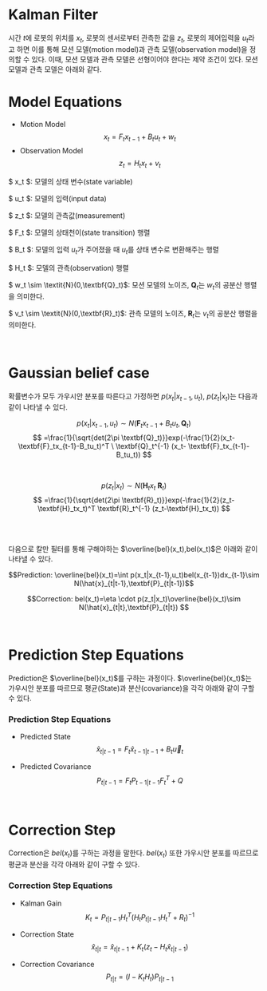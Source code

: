 # Kalman Filter

시간 $t$에 로봇의 위치를 $x_t$, 로봇의 센서로부터 관측한 값을 $z_t$, 로봇의 제어입력을 $u_t$라고 하면 이를 통해 모션 모델(motion model)과 관측 모델(observation model)을 정의할 수 있다. 이때, 모션 모델과 관측 모델은 선형이어야 한다는 제약 조건이 있다. 모션 모델과 관측 모델은 아래와 같다.

# Model Equations
- Motion Model
$$ x_t=F_tx_{t-1}+B_tu_t+w_t $$
- Observation Model
$$ z_t=H_tx_t+v_t $$

$ x_t $: 모델의 상태 변수(state variable)

$ u_t $: 모델의 입력(input data)

$ z_t $: 모델의 관측값(measurement)

$ F_t $: 모델의 상태천이(state transition) 행렬

$ B_t $: 모델의 입력 $u_t$가 주어졌을 때 $u_t$를 상태 변수로 변환해주는 행렬

$ H_t $: 모델의 관측(observation) 행렬

$ w_t \sim \textit{N}(0,\textbf{Q}_t)$: 모션 모델의 노이즈, $\textbf{Q}_t$는 $w_t$의 공분산 행렬을 의미한다.

$ v_t \sim \textit{N}(0,\textbf{R}_t)$: 관측 모델의 노이즈, $\textbf{R}_t$는 $v_t$의 공분산 행렬을 의미한다.
  
<br />

# Gaussian belief case
확률변수가 모두 가우시안 분포를 따른다고 가정하면 $p(x_t|x_{t-1},u_t)$, $p(z_t|x_t)$는 다음과 같이 나타낼 수 있다.

$$ p(x_t|x_{t-1},u_t)\sim N(\textbf{F}_tx_{t-1}+B_tu_t, \textbf{Q}_t)  $$
$$ =\frac{1}{\sqrt{det(2\pi \textbf{Q}_t)}}exp(-\frac{1}{2}(x_t- \textbf{F}_tx_{t-1}-B_tu_t)^T \ \textbf{Q}_t^{-1} (x_t- \textbf{F}_tx_{t-1}-B_tu_t)) $$

<br />

$$ p(z_t|x_t) \sim N(\textbf{H}_t x_t\ \textbf{R}_t) $$
$$ =\frac{1}{\sqrt{det(2\pi \textbf{R}_t)}}exp(-\frac{1}{2}(z_t-\textbf{H}_tx_t)^T \textbf{R}_t^{-1} (z_t-\textbf{H}_tx_t)) $$

<br />
<br />

다음으로 칼만 필터를 통해 구해야하는 $\overline{bel}(x_t),bel(x_t)$은 아래와 같이 나타낼 수 있다.

$$Prediction: \overline{bel}(x_t)=\int p(x_t|x_{t-1},u_t)bel(x_{t-1})dx_{t-1}\sim N(\hat{x}_{t|t-1},\textbf{P}_{t|t-1})$$

$$Correction: bel(x_t)=\eta \cdot p(z_t|x_t)\overline{bel}(x_t)\sim N(\hat{x}_{t|t},\textbf{P}_{t|t}) $$

<br />

# Prediction Step Equations 
Prediction은 $\overline{bel}(x_t)$를 구하는 과정이다. $\overline{bel}(x_t)$는 가우시안 분포를 따르므로 평균(State)과 분산(covariance)을 각각 아래와 같이 구할 수 있다.

### Prediction Step Equations 
- Predicted State
$$ \hat{x}_{t|t-1}=F_{t}\hat{x}_{t-1|t-1}+B_t\vec{u}_t $$

- Predicted Covariance
$$ P_{t|t-1}=F_{t}P_{t-1|t-1}F_{t}^T+Q $$

<br />

# Correction Step 
Correction은 $bel(x_t)$를 구하는 과정을 말한다. $bel(x_t)$ 또한 가우시안 분포를 따르므로 평균과 분산을 각각 아래와 같이 구할 수 있다. 

### Correction Step Equations 
- Kalman Gain
$$ K_t=P_{t|t-1}H_t^T(H_tP_{t|t-1}H_t^T+R_t)^{-1} $$

- Correction State
$$ \hat{x}_{t|t}=\hat{x}_{t|t-1}+K_t(z_t-H_t\hat{x}_{t|t-1}) $$

- Correction Covariance
$$ P_{t|t}=(I-K_t H_t)P_{t|t-1} $$

